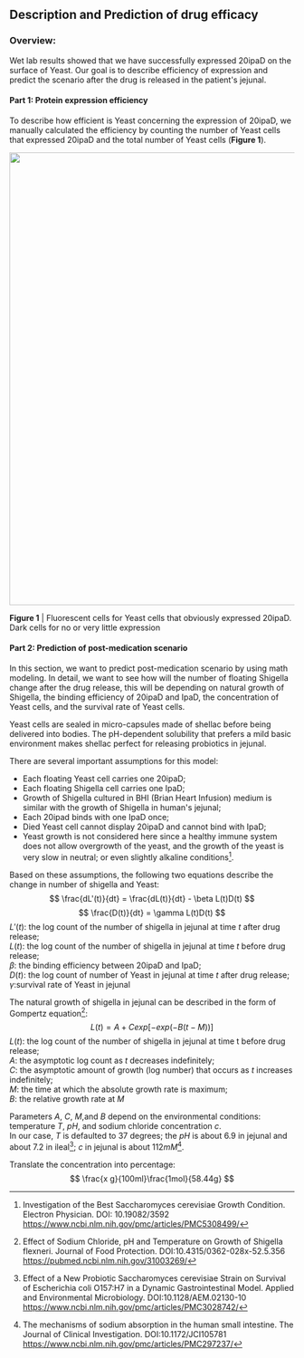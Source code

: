 ## Description and Prediction of drug efficacy

### Overview:
Wet lab results showed that we have successfully expressed 20ipaD on the surface
of Yeast. Our goal is to describe
efficiency of expression and predict the scenario after the drug is released in the
patient's jejunal.

#### Part 1: Protein expression efficiency
To describe how efficient is Yeast concerning the expression of 20ipaD, we manually
calculated the efficiency by counting the number of Yeast cells that expressed
20ipaD and the total number of Yeast cells (**Figure 1**).

<img src="https://static.igem.wiki/teams/4161/wiki/fig1-efficiency-expression.png" width="800"/>

**Figure 1** | Fluorescent cells for Yeast cells that obviously expressed 20ipaD.
Dark cells for no or very little expression

#### Part 2: Prediction of post-medication scenario
In this section, we want to predict post-medication scenario by using math modeling.
In detail, we want to see how will the number of floating Shigella change
after the drug release,
this will be depending on natural growth of Shigella, the binding efficiency of
20ipaD and IpaD, the concentration of Yeast cells,
and the survival rate of Yeast cells.

Yeast cells are sealed in micro-capsules made of shellac before
being delivered into bodies.
The pH-dependent solubility that prefers a mild basic environment makes shellac 
perfect for releasing probiotics in jejunal.

There are several important assumptions for this model:
- Each floating Yeast cell carries one 20ipaD;
- Each floating Shigella cell carries one IpaD;
- Growth of Shigella cultured in BHI (Brian Heart Infusion) medium is similar with
the growth of Shigella in human's jejunal;
- Each 20ipad binds with one IpaD once;
- Died Yeast cell cannot display 20ipaD and cannot bind with IpaD;
- Yeast  growth is not considered here since a healthy immune system does not
allow overgrowth of the yeast, and the growth of the yeast is very slow in neutral;
or even slightly alkaline conditions[^Yeast_growth].


Based on these assumptions, the following two equations describe the change in
number of shigella and Yeast:
$$
\frac{dL'(t)}{dt} = \frac{dL(t)}{dt} - \beta L(t)D(t) 
$$
$$
\frac{D(t)}{dt} = \gamma L(t)D(t)
$$
$L'(t)$: the log count of the number of shigella in jejunal at time $t$ after drug release;\
$L(t)$: the log count of the number of shigella in jejunal at time $t$ before drug release;\
$\beta$: the binding efficiency between 20ipaD and IpaD;\
$D(t)$: the log count of number of Yeast in jejunal at time $t$ after drug release;\
$\gamma$:survival rate of Yeast in jejunal

The natural growth of shigella in jejunal can be described in the form of Gompertz equation[^Shigella_natural]:
$$
L(t) = A + C exp [-exp(-B(t-M)) ]
$$
$L(t)$: the log count of the number of shigella in jejunal at time t before drug release;\
$A$: the asymptotic log count as $t$ decreases indefinitely;\
$C$: the asymptotic amount of growth (log number) that occurs as $t$ increases indefinitely;\
$M$: the time at which the absolute growth rate is maximum;\
$B$: the relative growth rate at $M$

Parameters $A$, $C$, $M$,and $B$ depend on the environmental conditions: temperature $T$, $pH$, and sodium chloride concentration $c$. \
In our case,
$T$ is defaulted to 37 degrees; 
the $pH$ is about 6.9 in jejunal and about 7.2 in ileal[^pH];
$c$ in jejunal is about 112$mM$[^NaCl].

Translate the concentration into percentage:\
$$
\frac{x g}{100ml}\frac{1mol}{58.44g}
$$












[^Yeast_growth]: Investigation of the Best Saccharomyces cerevisiae Growth Condition. Electron Physician. DOI: 10.19082/3592 <https://www.ncbi.nlm.nih.gov/pmc/articles/PMC5308499/>

[^Shigella_natural]:Effect of Sodium Chloride, pH and Temperature on Growth of Shigella flexneri. Journal of Food Protection. DOI:10.4315/0362-028x-52.5.356 <https://pubmed.ncbi.nlm.nih.gov/31003269/>

[^pH]: Effect of a New Probiotic Saccharomyces cerevisiae Strain on Survival of Escherichia coli O157:H7 in a Dynamic Gastrointestinal Model. Applied and Environmental Microbiology. DOI:10.1128/AEM.02130-10 <https://www.ncbi.nlm.nih.gov/pmc/articles/PMC3028742/>

[^NaCl]: The mechanisms of sodium absorption in the human small intestine. The Journal of Clinical Investigation. DOI:10.1172/JCI105781 <https://www.ncbi.nlm.nih.gov/pmc/articles/PMC297237/>
